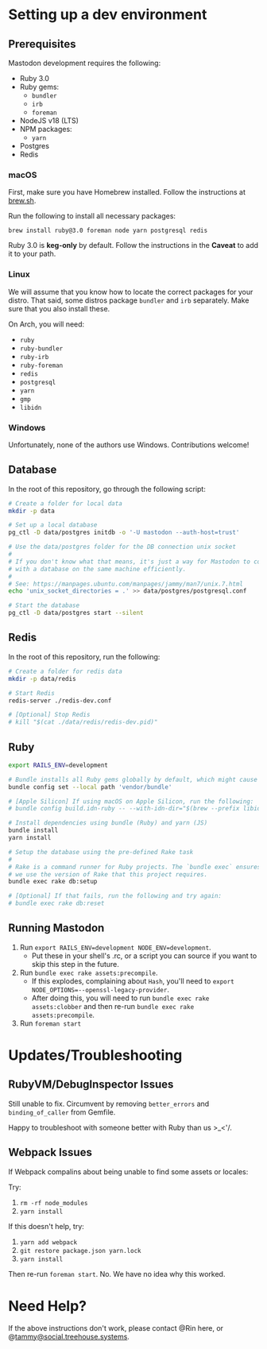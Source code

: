 # Setting up a dev environment

## Prerequisites

Mastodon development requires the following:

- Ruby 3.0
- Ruby gems:
  - `bundler`
  - `irb`
  - `foreman`
- NodeJS v18 (LTS)
- NPM packages:
  - `yarn`
- Postgres
- Redis

### macOS

First, make sure you have Homebrew installed. Follow the instructions at [brew.sh](https://brew.sh).

Run the following to install all necessary packages:
```
brew install ruby@3.0 foreman node yarn postgresql redis
```

Ruby 3.0 is **keg-only** by default. Follow the instructions in the **Caveat** to add it to your path.

### Linux

We will assume that you know how to locate the correct packages for your distro. That said, some distros package `bundler` and `irb` separately. Make sure that you also install these.

On Arch, you will need:
- `ruby`
- `ruby-bundler`
- `ruby-irb`
- `ruby-foreman`
- `redis`
- `postgresql`
- `yarn`
- `gmp`
- `libidn`

### Windows

Unfortunately, none of the authors use Windows. Contributions welcome!

## Database

In the root of this repository, go through the following script:
```sh
# Create a folder for local data
mkdir -p data

# Set up a local database
pg_ctl -D data/postgres initdb -o '-U mastodon --auth-host=trust'

# Use the data/postgres folder for the DB connection unix socket
#
# If you don't know what that means, it's just a way for Mastodon to communicate
# with a database on the same machine efficiently.
#
# See: https://manpages.ubuntu.com/manpages/jammy/man7/unix.7.html
echo 'unix_socket_directories = .' >> data/postgres/postgresql.conf

# Start the database
pg_ctl -D data/postgres start --silent
```

## Redis

In the root of this repository, run the following:
```sh
# Create a folder for redis data
mkdir -p data/redis

# Start Redis
redis-server ./redis-dev.conf

# [Optional] Stop Redis
# kill "$(cat ./data/redis/redis-dev.pid)"
```

## Ruby

```sh
export RAILS_ENV=development

# Bundle installs all Ruby gems globally by default, which might cause problems.
bundle config set --local path 'vendor/bundle'

# [Apple Silicon] If using macOS on Apple Silicon, run the following:
# bundle config build.idn-ruby -- --with-idn-dir="$(brew --prefix libidn)"

# Install dependencies using bundle (Ruby) and yarn (JS)
bundle install
yarn install

# Setup the database using the pre-defined Rake task
#
# Rake is a command runner for Ruby projects. The `bundle exec` ensures that
# we use the version of Rake that this project requires.
bundle exec rake db:setup

# [Optional] If that fails, run the following and try again:
# bundle exec rake db:reset
```

## Running Mastodon

1. Run `export RAILS_ENV=development NODE_ENV=development`.
    - Put these in your shell's .rc, or a script you can source if you want to skip this step in the future.
2. Run `bundle exec rake assets:precompile`.
    - If this explodes, complaining about `Hash`, you'll need to `export NODE_OPTIONS=--openssl-legacy-provider`.
    - After doing this, you will need to run `bundle exec rake assets:clobber` and then re-run `bundle exec rake assets:precompile`.
3. Run `foreman start`

# Updates/Troubleshooting

## RubyVM/DebugInspector Issues

Still unable to fix. Circumvent by removing `better_errors` and `binding_of_caller` from Gemfile.

Happy to troubleshoot with someone better with Ruby than us >_<'/.

## Webpack Issues

If Webpack compalins about being unable to find some assets or locales:

Try:
1. `rm -rf node_modules`
2. `yarn install`

If this doesn't help, try:
1. `yarn add webpack`
2. `git restore package.json yarn.lock`
3. `yarn install`

Then re-run `foreman start`. No. We have no idea why this worked.

# Need Help?

If the above instructions don't work, please contact @Rin here, or @tammy@social.treehouse.systems.

